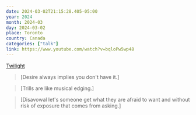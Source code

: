 ```yaml
---
date: 2024-03-02T21:15:28.405-05:00
year: 2024
month: 2024-03
day: 2024-03-02
place: Toronto
country: Canada
categories: ["talk"]
link: https://www.youtube.com/watch?v=bqloPw5wp48
---
```

[Twilight](https://www.youtube.com/watch?v=bqloPw5wp48)

> [Desire always implies you don't have it.]

> [Trills are like musical edging.]

> [Disavowal let's someone get what they are afraid to want and without risk of exposure that comes from asking.]
